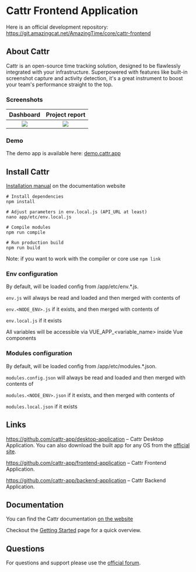 # Cattr Frontend Application

Here is an official development repository: https://git.amazingcat.net/AmazingTime/core/cattr-frontend

## About Cattr
Cattr is an open-source time tracking solution, designed to be flawlessly integrated with your infrastructure. 
Superpowered with features like built-in screenshot capture and activity detection, it's a great instrument to boost 
your team's performance straight to the top.

### Screenshots
Dashboard             |  Project report
:-------------------------:|:-------------------------:
![](https://git.amazingcat.net/AmazingTime/core/cattr-frontend/uploads/69a5912d9db48237c29cd58aa54728b1/2.png)  |  ![](https://git.amazingcat.net/AmazingTime/core/cattr-frontend/uploads/bd595fdde959e6aff922ce2253a8acc8/1.png)

### Demo
The demo app is available here: [demo.cattr.app](https://demo.cattr.app)

## Install Cattr
[Installation manual](https://docs.cattr.app/#/en/getting-started/) on the documentation website
```
# Install dependencies
npm install

# Adjust parameters in env.local.js (API_URL at least)
nano app/etc/env.local.js

# Compile modules
npm run compile

# Run production build
npm run build
```

Note: if you want to work with the compiler or core use `npm link`

### Env configuration

By default, will be loaded config from /app/etc/env.*.js.

`env.js` will always be read and loaded and then merged with contents of

`env.<NODE_ENV>.js` if it exists, and then merged with contents of

`env.local.js` if it exists

All variables will be accessible via VUE_APP_<variable_name> inside Vue components

### Modules configuration

By default, will be loaded config from /app/etc/modules.*.json.

`modules.config.json` will always be read and loaded and then merged with contents of

`modules.<NODE_ENV>.json` if it exists, and then merged with contents of

`modules.local.json` if it exists

## Links
https://github.com/cattr-app/desktop-application – Cattr Desktop Application. You can also download the built app for 
any OS from the [official site](https://cattr.app/desktop/).

https://github.com/cattr-app/frontend-application – Cattr Frontend Application.

https://github.com/cattr-app/backend-application – Cattr Backend Application.

## Documentation
You can find the Cattr documentation [on the website](https://docs.cattr.app)

Checkout the [Getting Started](https://docs.cattr.app/#/en/getting-started/) page for a quick overview.

## Questions
For questions and support please use the [official forum](https://community.cattr.app). 
